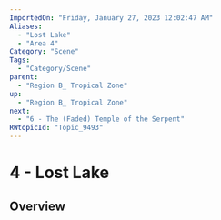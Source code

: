 ```yaml
---
ImportedOn: "Friday, January 27, 2023 12:02:47 AM"
Aliases:
  - "Lost Lake"
  - "Area 4"
Category: "Scene"
Tags:
  - "Category/Scene"
parent:
  - "Region B_ Tropical Zone"
up:
  - "Region B_ Tropical Zone"
next:
  - "6 - The (Faded) Temple of the Serpent"
RWtopicId: "Topic_9493"
---
```

# 4 - Lost Lake
## Overview
